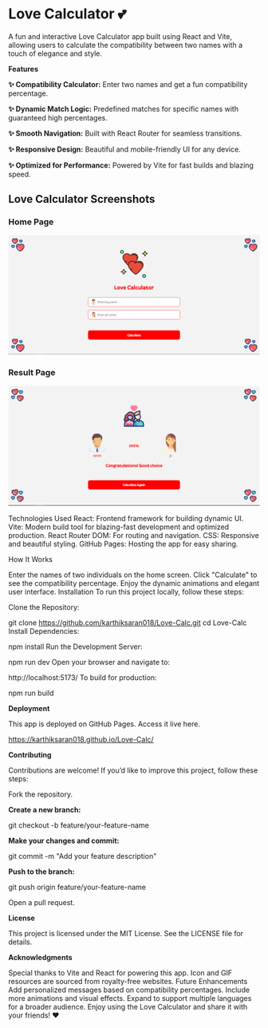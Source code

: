 # Love Calculator 💕

A fun and interactive Love Calculator app built using React and Vite, allowing users to calculate the compatibility between two names with a touch of elegance and style.

**Features**

**✨ Compatibility Calculator:** Enter two names and get a fun compatibility percentage.

**✨ Dynamic Match Logic:** Predefined matches for specific names with guaranteed high percentages.

**✨ Smooth Navigation:** Built with React Router for seamless transitions.

**✨ Responsive Design:** Beautiful and mobile-friendly UI for any device.

**✨ Optimized for Performance:** Powered by Vite for fast builds and blazing speed.

## Love Calculator Screenshots

### Home Page
![Home Page](src/assets/home-page.png)

### Result Page
![Result Page](src/assets/result-page.png)


Technologies Used
React: Frontend framework for building dynamic UI.
Vite: Modern build tool for blazing-fast development and optimized production.
React Router DOM: For routing and navigation.
CSS: Responsive and beautiful styling.
GitHub Pages: Hosting the app for easy sharing.

How It Works

Enter the names of two individuals on the home screen.
Click "Calculate" to see the compatibility percentage.
Enjoy the dynamic animations and elegant user interface.
Installation
To run this project locally, follow these steps:

Clone the Repository:

git clone https://github.com/karthiksaran018/Love-Calc.git
cd Love-Calc
Install Dependencies:

npm install
Run the Development Server:


npm run dev
Open your browser and navigate to:


http://localhost:5173/
To build for production:

npm run build

**Deployment**

This app is deployed on GitHub Pages. Access it live here.

https://karthiksaran018.github.io/Love-Calc/

**Contributing**

Contributions are welcome! If you’d like to improve this project, follow these steps:

Fork the repository.

**Create a new branch:**

git checkout -b feature/your-feature-name

**Make your changes and commit:**

git commit -m "Add your feature description"

**Push to the branch:**

git push origin feature/your-feature-name

Open a pull request.

**License**

This project is licensed under the MIT License. See the LICENSE file for details.


**Acknowledgments**

Special thanks to Vite and React for powering this app.
Icon and GIF resources are sourced from royalty-free websites.
Future Enhancements
Add personalized messages based on compatibility percentages.
Include more animations and visual effects.
Expand to support multiple languages for a broader audience.
Enjoy using the Love Calculator and share it with your friends! ❤️
